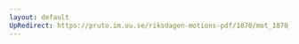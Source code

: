 ```yaml
---
layout: default
UpRedirect: https://pruto.im.uu.se/riksdagen-motions-pdf/1870/mot_1870__ak__38/mot_1870__ak__38-001.pdf
---
```

